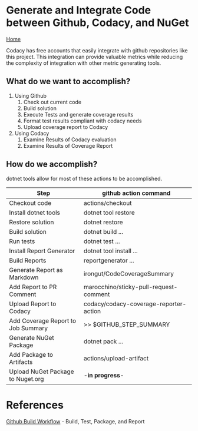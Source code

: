 ﻿# Generate and Integrate Code between Github, Codacy, and NuGet 

[Home](README.md)

Codacy has free accounts that easily integrate with github repositories like this project. This integration can provide valuable metrics while reducing the complexity of integration with other metric generating tools.

## What do we want to accomplish?

  1. Using Github
      1. Check out current code
      1. Build solution
      1. Execute Tests and generate coverage results
      1. Format test results compliant with codacy needs
      1. Upload coverage report to Codacy
  2. Using Codacy
      1. Examine Results of Codacy evaluation
      1. Examine Results of Coverage Report

## How do we accomplish?

dotnet tools allow for most of these actions to be accomplished.

| Step | github action command |
| --- | --- |
| Checkout code | actions/checkout |
| Install dotnet tools | dotnet tool restore |
| Restore solution | dotnet restore |
| Build solution | dotnet build ... |
| Run tests | dotnet test ... |
| Install Report Generator | dotnet tool install ... |
| Build Reports | reportgenerator ... |
| Generate Report as Markdown | irongut/CodeCoverageSummary |
| Add Report to PR Comment | marocchino/sticky-pull-request-comment |
| Upload Report to Codacy | codacy/codacy-coverage-reporter-action |
| Add Coverage Report to Job Summary | >> $GITHUB_STEP_SUMMARY |
| Generate NuGet Package | dotnet pack ... |
| Add Package to Artifacts | actions/upload-artifact |
| Upload NuGet Package to Nuget.org | -**in progress**- |

# References

[Github Build Workflow](.github/workflows/build-and-package.yml) - Build, Test, Package, and Report
